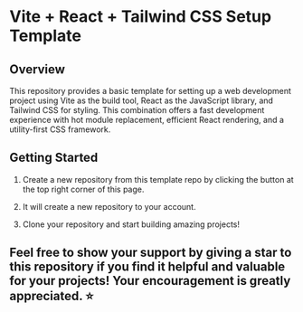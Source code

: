 # Vite + React + Tailwind CSS Setup Template

## Overview

This repository provides a basic template for setting up a web development project using Vite as the build tool, React as the JavaScript library, and Tailwind CSS for styling. This combination offers a fast development experience with hot module replacement, efficient React rendering, and a utility-first CSS framework.

## Getting Started

1. Create a new repository from this template repo by clicking the button at the top right corner of this page.

2. It will create a new repository to your account.

3. Clone your repository and start building amazing projects!

## Feel free to show your support by giving a star to this repository if you find it helpful and valuable for your projects! Your encouragement is greatly appreciated. ⭐️
